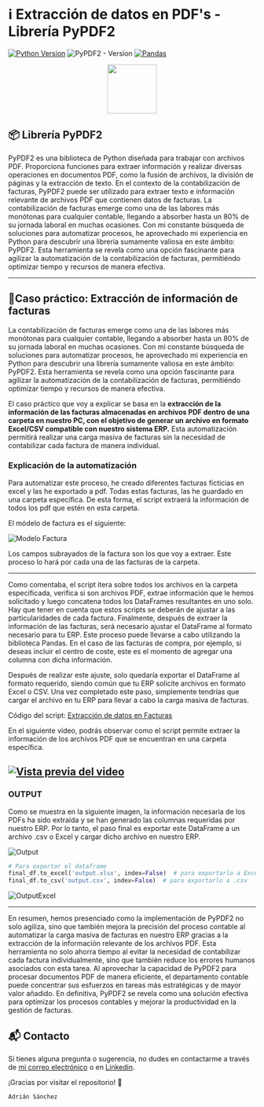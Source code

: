 # ℹ️ Extracción de datos en PDF's - Librería PyPDF2
[![Python Version](https://img.shields.io/badge/python-3.8-blue)](https://www.python.org/downloads/release/python-380/)
![PyPDF2 - Version](https://img.shields.io/pypi/v/pypdf2)
[![Pandas](https://img.shields.io/badge/pandas-1.2.0+-yellow)](https://pandas.pydata.org/)
<div id="header" align="center">
  <img src="https://i.giphy.com/media/v1.Y2lkPTc5MGI3NjExcm1tN3Zsdm81cjVjZTJscmExdmV2eTM3YmlkN2hzZHFhbDA2YXRmdCZlcD12MV9pbnRlcm5hbF9naWZfYnlfaWQmY3Q9cw/Zebztgv7jmkoLe1DoY/giphy.gif" width="100"/>
</div>

## 📦 Librería PyPDF2
PyPDF2 es una biblioteca de Python diseñada para trabajar con archivos PDF. Proporciona funciones para extraer información y realizar diversas operaciones en documentos PDF, como la fusión de archivos, la división de páginas y la extracción de texto.
En el contexto de la contabilización de facturas, PyPDF2 puede ser utilizado para extraer texto e información relevante de archivos PDF que contienen datos de facturas.
La contabilización de facturas emerge como una de las labores más monótonas para cualquier contable, llegando a absorber hasta un 80% de su jornada laboral en muchas ocasiones.
Con mi constante búsqueda de soluciones para automatizar procesos, he aprovechado mi experiencia en Python para descubrir una librería sumamente valiosa en este ámbito: PyPDF2. Esta herramienta se revela como una opción fascinante para agilizar la automatización de la contabilización de facturas, permitiéndo optimizar tiempo y recursos de manera efectiva.

---

## 📑Caso práctico: Extracción de información de facturas
La contabilización de facturas emerge como una de las labores más monótonas para cualquier contable, llegando a absorber hasta un 80% de su jornada laboral en muchas ocasiones.
Con mi constante búsqueda de soluciones para automatizar procesos, he aprovechado mi experiencia en Python para descubrir una librería sumamente valiosa en este ámbito: PyPDF2. Esta herramienta se revela como una opción fascinante para agilizar la automatización de la contabilización de facturas, permitiéndo optimizar tiempo y recursos de manera efectiva.

El caso práctico que voy a explicar se basa en la **extracción de la información de las facturas almacenadas en archivos PDF dentro de una carpeta en nuestro PC, con el objetivo de generar un archivo en formato Excel/CSV compatible con nuestro sistema ERP.**
Esta automatización permitirá realizar una carga masiva de facturas sin la necesidad de contabilizar cada factura de manera individual.

### Explicación de la automatización
Para automatizar este proceso, he creado diferentes facturas ficticias en excel y las he exportado a pdf. Todas estas facturas, las he guardado en una carpeta específica. De esta forma, el script extraerá la información de todos los pdf que estén en esta carpeta.

El módelo de factura es el siguiente:

![Modelo Factura](https://github.com/adriansg1991/ExtractData_PyPDF/blob/main/fra1.png)

Los campos subrayados de la factura son los que voy a extraer. Este proceso lo hará por cada una de las facturas de la carpeta.

---
Como comentaba, el script itera sobre todos los archivos en la carpeta especificada, verifica si son archivos PDF, extrae información que le hemos solicitado y luego concatena todos los DataFrames resultantes en uno solo. Hay que tener en cuenta que estos scripts se deberán de ajustar a las particularidades de cada factura.
Finalmente, después de extraer la información de las facturas, será necesario ajustar el DataFrame al formato necesario para tu ERP.
Este proceso puede llevarse a cabo utilizando la biblioteca Pandas.
En el caso de las facturas de compra, por ejemplo, si deseas incluir el centro de coste, este es el momento de agregar una columna con dicha información.

Después de realizar este ajuste, solo quedaría exportar el DataFrame al formato requerido, siendo común que tu ERP solicite archivos en formato Excel o CSV.
Una vez completado este paso, simplemente tendrías que cargar el archivo en tu ERP para llevar a cabo la carga masiva de facturas.

Código del script: [Extracción de datos en Facturas](https://github.com/adriansg1991/ExtractData_PyPDF/blob/main/ExtractDataFras.py)

En el siguiente vídeo, podrás observar como el script permite extraer la información de los archivos PDF que se encuentran en una carpeta específica.

[![Vista previa del video](https://img.youtube.com/vi/q0--Z0egplE/0.jpg)](https://youtu.be/q0--Z0egplE)
---

### OUTPUT
Como se muestra en la siguiente imagen, la información necesaria de los PDFs ha sido extraída y se han generado las columnas requeridas por nuestro ERP. Por lo tanto, el paso final es exportar este DataFrame a un archivo .csv o Excel y cargar dicho archivo en nuestro ERP.

![Output](https://github.com/adriansg1991/ExtractData_PyPDF/blob/main/Output.png)
```python
# Para exportar el dataframe
final_df.to_excel('output.xlsx', index=False)  # para exportarlo a Excel
final_df.to_csv('output.csv', index=False)  # para exportarlo a .csv

```
![OutputExcel](https://github.com/adriansg1991/ExtractData_PyPDF/blob/main/OutputExcel.png)

---
En resumen, hemos presenciado como la implementación de PyPDF2 no solo agiliza, sino que también mejora la precisión del proceso contable al automatizar la carga masiva de facturas en nuestro ERP gracias a la extracción de la información relevante de los archivos PDF. Esta herramienta no solo ahorra tiempo al evitar la necesidad de contabilizar cada factura individualmente, sino que también reduce los errores humanos asociados con esta tarea.
Al aprovechar la capacidad de PyPDF2 para procesar documentos PDF de manera eficiente, el departamento contable puede concentrar sus esfuerzos en tareas más estratégicas y de mayor valor añadido.
En definitiva, PyPDF2 se revela como una solución efectiva para optimizar los procesos contables y mejorar la productividad en la gestión de facturas.


## 📬 Contacto

Si tienes alguna pregunta o sugerencia, no dudes en contactarme a través de [mi correo electrónico](mailto:adriansg1991@gmail.com) o en [Linkedin](https://linkedin.com/in/adriansanchez-garcia/).

¡Gracias por visitar el repositorio! 🚀

`Adrián Sánchez`
